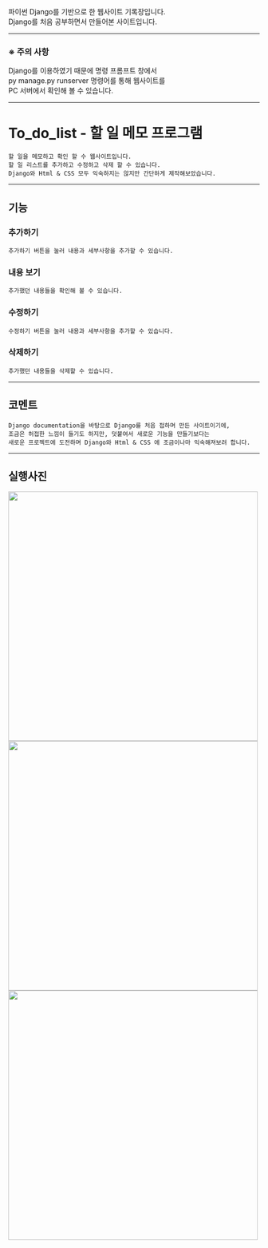 파이썬 Django를 기반으로 한 웹사이트 기록장입니다.   
Django를 처음 공부하면서 만들어본 사이트입니다.   

   ***
### ※ 주의 사항   
Django를 이용하였기 때문에 명령 프롬프트 창에서    
py manage.py runserver 명령어를 통해 웹사이트를   
PC 서버에서 확인해 볼 수 있습니다.   
   ***

# To_do_list - 할 일 메모 프로그램
    할 일을 메모하고 확인 할 수 웹사이트입니다.   
    할 일 리스트를 추가하고 수정하고 삭제 할 수 있습니다.   
    Django와 Html & CSS 모두 익숙하지는 않지만 간단하게 제작해보았습니다.   
***   
##  기능
### 추가하기
    추가하기 버튼을 눌러 내용과 세부사항을 추가할 수 있습니다.   
### 내용 보기
    추가했던 내용들을 확인해 볼 수 있습니다.   
### 수정하기
    수정하기 버튼을 눌러 내용과 세부사항을 추가할 수 있습니다.   
### 삭제하기
    추가했던 내용들을 삭제할 수 있습니다.   
***
## 코멘트
    Django documentation을 바탕으로 Django를 처음 접하며 만든 사이트이기에,   
    조금은 허접한 느낌이 들기도 하지만, 덧붙여서 새로운 기능을 만들기보다는   
    새로운 프로젝트에 도전하며 Django와 Html & CSS 에 조금이나마 익숙해져보려 합니다.   
***
## 실행사진
<img src="https://user-images.githubusercontent.com/63716450/106448834-a46f6c80-64c6-11eb-985e-dd6de855c1d7.PNG"  width="500" height="500">
<img src="https://user-images.githubusercontent.com/63716450/106448842-a6d1c680-64c6-11eb-8ae9-e9d358fc4108.PNG"  width="500" height="500">
<img src="https://user-images.githubusercontent.com/63716450/106448849-a89b8a00-64c6-11eb-9ae0-5f9fdbe6a6ee.PNG"  width="500" height="500">